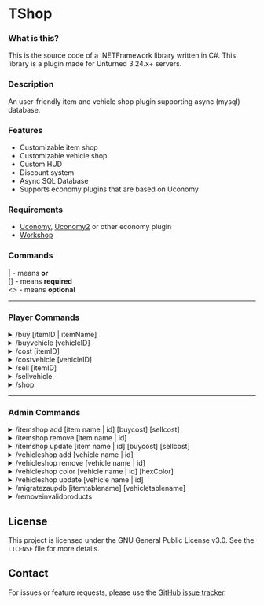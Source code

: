 # TShop

### What is this?
This is the source code of a .NETFramework library written in C#. This library is a plugin made for Unturned 3.24.x+ servers. 

### Description
An user-friendly item and vehicle shop plugin supporting async (mysql) database. 

### Features
* Customizable item shop
* Customizable vehicle shop
* Custom HUD
* Discount system
* Async SQL Database
* Supports economy plugins that are based on Uconomy

### Requirements
- [Uconomy](https://github.com/Rawrfuls/Uconomy/releases/download/1.2/Uconomy.zip), [Uconomy2](https://github.com/TavstalDev/Uconomy) or other economy plugin
- [Workshop](https://steamcommunity.com/sharedfiles/filedetails/?id=2767766199)

### Commands
| - means <b>or</b></br>
[] - means <b>required</b></br>
<> - means <b>optional</b>

---
### Player Commands
<details>
<summary>/buy [itemID | itemName] <amount></summary>
<b>Description:</b> Buys a specific amount of item(s).
<br>
<b>Permission(s):</b> tshop.commands.buy.item
</details>

<details>
<summary>/buyvehicle [vehicleID]</summary>
<b>Description:</b> Buys a specific vehicle.
<br>
<b>Permission(s):</b> tshop.commands.buy.vehicle
<br>
</details>

<details>
<summary>/cost [itemID]</summary>
<b>Description:</b> Checks the cost of a specific item.
<br>
<b>Permission(s):</b>  tshop.commands.cost.item
</details>

<details>
<summary>/costvehicle [vehicleID] <amount></summary>
<b>Description:</b> Checks the cost of a specific vehicle.
<br>
<b>Permission(s):</b> tshop.commands.cost.vehicle
</details>

<details>
<summary>/sell [itemID] <amount></summary>
<b>Description:</b> Sells a specific amount of item(s).
<br>
<b>Permission(s):</b> tshop.commands.sell.item
</details>

<details>
<summary>/sellvehicle <amount></summary>
<b>Description:</b> Sells the current vehicle.
<br>
<b>Permission(s):</b> tshop.commands.sell.vehicle
</details>

<details>
<summary>/shop</summary>
<b>Description:</b> Opens the UI.
<br>
<b>Permission(s):</b> tshop.commands.shopui
</details>

---
### Admin Commands

<details>
<summary>/itemshop add [item name | id] [buycost] [sellcost] <permission></summary>
<b>Description:</b> Manages the item shop.
<br>
<b>Permission(s):</b>  tshop.commands.itemshop, tshop.commands.itemshop.add
</details>

<details>
<summary>/itemshop remove  [item name | id]</summary>
<b>Description:</b> Manages the item shop.
<br>
<b>Permission(s):</b>  tshop.commands.itemshop, tshop.commands.itemshop.remove
</details>

<details>
<summary>/itemshop update [item name | id] [buycost] [sellcost] <permission></summary>
<b>Description:</b> Manages the item shop.
<br>
<b>Permission(s):</b>  tshop.commands.itemshop, tshop.commands.itemshop.update
</details>

<details>
<summary>/vehicleshop add [vehicle name | id] <buycost> <sellcost> <hexColor> <permission></summary>
<b>Description:</b> Manages the vehicle shop.
<br>
<b>Permission(s):</b>  tshop.commands.vehicleshop, tshop.commands.vehicleshop.add
</details>

<details>
<summary>/vehicleshop remove  [vehicle name | id]</summary>
<b>Description:</b> Manages the vehicle shop.
<br>
<b>Permission(s):</b> tshop.commands.vehicleshop, tshop.commands.vehicleshop.remove
</details>

<details>
<summary>/vehicleshop color  [vehicle name | id] [hexColor]</summary>
<b>Description:</b> Manages the vehicle shop.
<br>
<b>Permission(s):</b> tshop.commands.vehicleshop, tshop.commands.vehicleshop.color
</details>

<details>
<summary>/vehicleshop update [vehicle name | id] <buycost> <sellcost> <permission></summary>
<b>Description:</b> Manages the vehicle shop.
<br>
<b>Permission(s):</b>  tshop.commands.vehicleshop, tshop.commands.vehicleshop.update
</details>

<details>
<summary>/migratezaupdb [itemtablename] [vehicletablename]</summary>
<b>Description:</b> Migrates data from the database of the zaupshop plugin.
<br>
<b>Permission(s):</b>  tshop.commands.migratezaupdb
</details>

<details>
<summary>/removeinvalidproducts</summary>
<b>Description:</b> Removes all invalid products from the database.
<br>
<b>Permission(s):</b>  tshop.commands.removeinvalidproducts
</details>

## License

This project is licensed under the GNU General Public License v3.0. See the `LICENSE` file for more details.

## Contact

For issues or feature requests, please use the [GitHub issue tracker](https://github.com/TavstalDev/TShop2/issues).
